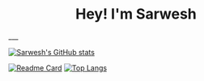 <center><h1>Hey! I'm Sarwesh</h1></center>
___

[![Sarwesh's GitHub stats](https://github-readme-stats.vercel.app/api?username=sarweshparajuli)](https://github.com/anuraghazra/github-readme-stats) 





[![Readme Card](https://github-readme-stats.vercel.app/api/pin/?username=sarweshparajuli&repo=appnativefy)](https://github.com/anuraghazra/github-readme-stats) [![Top Langs](https://github-readme-stats.vercel.app/api/top-langs/?username=sarweshparajuli&layout=compact)](https://github.com/anuraghazra/github-readme-stats)


<!--
**sarweshparajuli/sarweshparajuli** is a ✨ _special_ ✨ repository because its `README.md` (this file) appears on your GitHub profile.

Here are some ideas to get you started:

- 🔭 I’m currently working on ...
- 🌱 I’m currently learning ...
- 👯 I’m looking to collaborate on ...
- 🤔 I’m looking for help with ...
- 💬 Ask me about ...
- 📫 How to reach me: ...
- 😄 Pronouns: ...
- ⚡ Fun fact: ...
-->
